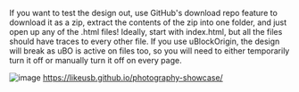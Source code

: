 If you want to test the design out, use GitHub's download repo feature to download it as a zip, extract the contents of the zip into one folder, and just open up any of the .html files! Ideally, start with index.html, but all the files should have traces to every other file. 
If you use uBlockOrigin, the design will break as uBO is active on files too, so you will need to either temporarily turn it off or manually turn it off on every page. 

![image](https://github.com/user-attachments/assets/fdc30929-27cc-446f-b63c-025d5fffa16e)
https://likeusb.github.io/photography-showcase/
